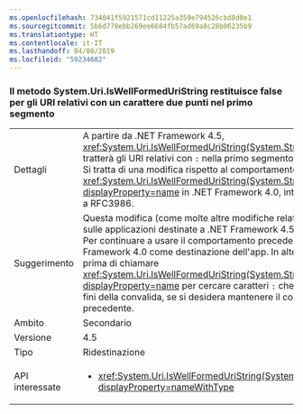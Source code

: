 ```yaml
---
ms.openlocfilehash: 734041f5921571cd11225a359e794526cbd8d0e1
ms.sourcegitcommit: 5b6d778ebb269ee6684fb57ad69a8c28b06235b9
ms.translationtype: HT
ms.contentlocale: it-IT
ms.lasthandoff: 04/08/2019
ms.locfileid: "59234682"
---
```

### <a name="systemuriiswellformeduristring-method-returns-false-for-relative-uris-with-a-colon-char-in-first-segment"></a>Il metodo System.Uri.IsWellFormedUriString restituisce false per gli URI relativi con un carattere due punti nel primo segmento

|   |   |
|---|---|
|Dettagli|A partire da .NET Framework 4.5, <xref:System.Uri.IsWellFormedUriString(System.String,System.UriKind)> tratterà gli URI relativi con <code>:</code> nella primo segmento come non ben formati. Si tratta di una modifica rispetto al comportamento di <xref:System.Uri.IsWellFormedUriString(System.String,System.UriKind)?displayProperty=name> in .NET Framework 4.0, introdotta per conformarsi a RFC3986.|
|Suggerimento|Questa modifica (come molte altre modifiche relative agli URI) influirà solo sulle applicazioni destinate a .NET Framework 4.5 o versioni successive. Per continuare a usare il comportamento precedente, scegliere .NET Framework 4.0 come destinazione dell'app. In alternativa, analizzare l'URI prima di chiamare <xref:System.Uri.IsWellFormedUriString(System.String,System.UriKind)?displayProperty=name> per cercare caratteri <code>:</code> che è possibile rimuovere ai fini della convalida, se si desidera mantenere il comportamento precedente.|
|Ambito|Secondario|
|Versione|4.5|
|Tipo|Ridestinazione|
|API interessate|<ul><li><xref:System.Uri.IsWellFormedUriString(System.String,System.UriKind)?displayProperty=nameWithType></li></ul>|
